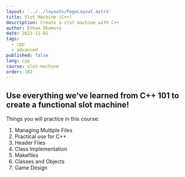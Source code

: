 ```yaml
---
layout: '../../layouts/PageLayout.astro'
title: Slot Machine (C++)
description: Create a slot machine with C++
author: Ethan Okamura
date: 2023-11-01
tags:
  - cpp
  - advanced
published: false
lang: cpp
course: slot-machine
order: 102
---
```

## Use everything we've learned from C++ 101 to create a functional slot machine!

Things you will practice in this course:
1. Managing Multiple Files
2. Practical use for C++
3. Header Files
4. Class Implementation
5. Makefiles
6. Classes and Objects
7. Game Design

